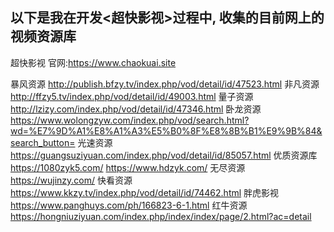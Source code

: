 ## 以下是我在开发<超快影视>过程中, 收集的目前网上的视频资源库

超快影视 官网:https://www.chaokuai.site

暴风资源
http://publish.bfzy.tv/index.php/vod/detail/id/47523.html
非凡资源
http://ffzy5.tv/index.php/vod/detail/id/49003.html
量子资源
http://lzizy.com/index.php/vod/detail/id/47346.html
卧龙资源
https://www.wolongzyw.com/index.php/vod/search.html?wd=%E7%9D%A1%E8%A1%A3%E5%B0%8F%E8%8B%B1%E9%9B%84&search_button=
光速资源
https://guangsuziyuan.com/index.php/vod/detail/id/85057.html
优质资源库
https://1080zyk5.com/
https://www.hdzyk.com/
无尽资源
https://wujinzy.com/
快看资源
https://www.kkzy.tv/index.php/vod/detail/id/74462.html
胖虎影视
https://www.panghuys.com/ph/166823-6-1.html
红牛资源
https://hongniuziyuan.com/index.php/index/index/page/2.html?ac=detail
